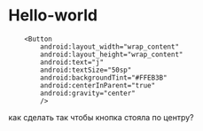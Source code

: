 # Hello-world       
        <Button
            android:layout_width="wrap_content"
            android:layout_height="wrap_content"
            android:text="j"
            android:textSize="50sp"
            android:backgroundTint="#FFEB3B"
            android:centerInParent="true"
            android:gravity="center"
            />
как сделать так чтобы кнопка стояла по центру?
